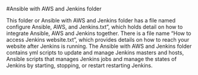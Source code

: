 #Ansible with AWS and Jenkins folder

This folder or Ansible with AWS and Jenkins folder has a file named  configure Ansible, AWS, and Jenkins.txt”, which holds detail on how to integrate Ansible, AWS and Jenkins together.  There is a file name “How to access Jenkins website.txt”, which provides details on how to reach your website after Jenkins is running.  The Ansible with AWS and Jenkins folder contains yml scripts to update and manage Jenkins masters and hosts, Ansible scripts that manages Jenkins jobs and manage the states  of Jenkins by starting, stopping, or restart restarting Jenkins.
